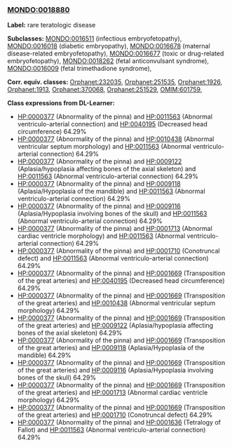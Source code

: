 
### [MONDO:0018880](http://purl.obolibrary.org/obo/MONDO_0018880)
**Label:** rare teratologic disease

**Subclasses:** [MONDO:0016511](http://purl.obolibrary.org/obo/MONDO_0016511) (infectious embryofetopathy), [MONDO:0016018](http://purl.obolibrary.org/obo/MONDO_0016018) (diabetic embryopathy), [MONDO:0016678](http://purl.obolibrary.org/obo/MONDO_0016678) (maternal disease-related embryofetopathy), [MONDO:0016677](http://purl.obolibrary.org/obo/MONDO_0016677) (toxic or drug-related embryofetopathy), [MONDO:0018262](http://purl.obolibrary.org/obo/MONDO_0018262) (fetal anticonvulsant syndrome), [MONDO:0016009](http://purl.obolibrary.org/obo/MONDO_0016009) (fetal trimethadione syndrome), 

**Corr. equiv. classes:** [Orphanet:232035](http://www.orpha.net/ORDO/Orphanet_232035), [Orphanet:251535](http://www.orpha.net/ORDO/Orphanet_251535), [Orphanet:1926](http://www.orpha.net/ORDO/Orphanet_1926), [Orphanet:1913](http://www.orpha.net/ORDO/Orphanet_1913), [Orphanet:370068](http://www.orpha.net/ORDO/Orphanet_370068), [Orphanet:251529](http://www.orpha.net/ORDO/Orphanet_251529), [OMIM:601759](http://purl.obolibrary.org/obo/OMIM_601759), 

**Class expressions from DL-Learner:**

- [HP:0000377](http://purl.obolibrary.org/obo/HP_0000377) (Abnormality of the pinna) and [HP:0011563](http://purl.obolibrary.org/obo/HP_0011563) (Abnormal ventriculo-arterial connection) and [HP:0040195](http://purl.obolibrary.org/obo/HP_0040195) (Decreased head circumference) 64.29%
- [HP:0000377](http://purl.obolibrary.org/obo/HP_0000377) (Abnormality of the pinna) and [HP:0010438](http://purl.obolibrary.org/obo/HP_0010438) (Abnormal ventricular septum morphology) and [HP:0011563](http://purl.obolibrary.org/obo/HP_0011563) (Abnormal ventriculo-arterial connection) 64.29%
- [HP:0000377](http://purl.obolibrary.org/obo/HP_0000377) (Abnormality of the pinna) and [HP:0009122](http://purl.obolibrary.org/obo/HP_0009122) (Aplasia/hypoplasia affecting bones of the axial skeleton) and [HP:0011563](http://purl.obolibrary.org/obo/HP_0011563) (Abnormal ventriculo-arterial connection) 64.29%
- [HP:0000377](http://purl.obolibrary.org/obo/HP_0000377) (Abnormality of the pinna) and [HP:0009118](http://purl.obolibrary.org/obo/HP_0009118) (Aplasia/Hypoplasia of the mandible) and [HP:0011563](http://purl.obolibrary.org/obo/HP_0011563) (Abnormal ventriculo-arterial connection) 64.29%
- [HP:0000377](http://purl.obolibrary.org/obo/HP_0000377) (Abnormality of the pinna) and [HP:0009116](http://purl.obolibrary.org/obo/HP_0009116) (Aplasia/Hypoplasia involving bones of the skull) and [HP:0011563](http://purl.obolibrary.org/obo/HP_0011563) (Abnormal ventriculo-arterial connection) 64.29%
- [HP:0000377](http://purl.obolibrary.org/obo/HP_0000377) (Abnormality of the pinna) and [HP:0001713](http://purl.obolibrary.org/obo/HP_0001713) (Abnormal cardiac ventricle morphology) and [HP:0011563](http://purl.obolibrary.org/obo/HP_0011563) (Abnormal ventriculo-arterial connection) 64.29%
- [HP:0000377](http://purl.obolibrary.org/obo/HP_0000377) (Abnormality of the pinna) and [HP:0001710](http://purl.obolibrary.org/obo/HP_0001710) (Conotruncal defect) and [HP:0011563](http://purl.obolibrary.org/obo/HP_0011563) (Abnormal ventriculo-arterial connection) 64.29%
- [HP:0000377](http://purl.obolibrary.org/obo/HP_0000377) (Abnormality of the pinna) and [HP:0001669](http://purl.obolibrary.org/obo/HP_0001669) (Transposition of the great arteries) and [HP:0040195](http://purl.obolibrary.org/obo/HP_0040195) (Decreased head circumference) 64.29%
- [HP:0000377](http://purl.obolibrary.org/obo/HP_0000377) (Abnormality of the pinna) and [HP:0001669](http://purl.obolibrary.org/obo/HP_0001669) (Transposition of the great arteries) and [HP:0010438](http://purl.obolibrary.org/obo/HP_0010438) (Abnormal ventricular septum morphology) 64.29%
- [HP:0000377](http://purl.obolibrary.org/obo/HP_0000377) (Abnormality of the pinna) and [HP:0001669](http://purl.obolibrary.org/obo/HP_0001669) (Transposition of the great arteries) and [HP:0009122](http://purl.obolibrary.org/obo/HP_0009122) (Aplasia/hypoplasia affecting bones of the axial skeleton) 64.29%
- [HP:0000377](http://purl.obolibrary.org/obo/HP_0000377) (Abnormality of the pinna) and [HP:0001669](http://purl.obolibrary.org/obo/HP_0001669) (Transposition of the great arteries) and [HP:0009118](http://purl.obolibrary.org/obo/HP_0009118) (Aplasia/Hypoplasia of the mandible) 64.29%
- [HP:0000377](http://purl.obolibrary.org/obo/HP_0000377) (Abnormality of the pinna) and [HP:0001669](http://purl.obolibrary.org/obo/HP_0001669) (Transposition of the great arteries) and [HP:0009116](http://purl.obolibrary.org/obo/HP_0009116) (Aplasia/Hypoplasia involving bones of the skull) 64.29%
- [HP:0000377](http://purl.obolibrary.org/obo/HP_0000377) (Abnormality of the pinna) and [HP:0001669](http://purl.obolibrary.org/obo/HP_0001669) (Transposition of the great arteries) and [HP:0001713](http://purl.obolibrary.org/obo/HP_0001713) (Abnormal cardiac ventricle morphology) 64.29%
- [HP:0000377](http://purl.obolibrary.org/obo/HP_0000377) (Abnormality of the pinna) and [HP:0001669](http://purl.obolibrary.org/obo/HP_0001669) (Transposition of the great arteries) and [HP:0001710](http://purl.obolibrary.org/obo/HP_0001710) (Conotruncal defect) 64.29%
- [HP:0000377](http://purl.obolibrary.org/obo/HP_0000377) (Abnormality of the pinna) and [HP:0001636](http://purl.obolibrary.org/obo/HP_0001636) (Tetralogy of Fallot) and [HP:0011563](http://purl.obolibrary.org/obo/HP_0011563) (Abnormal ventriculo-arterial connection) 64.29%


